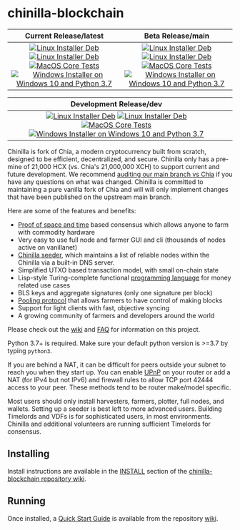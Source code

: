 # chinilla-blockchain

| Current Release/latest | Beta Release/main |
|         :---:          |          :---:         |
| [![Linux Installer Deb](https://github.com/Chinilla/chinilla-blockchain/actions/workflows/build-linux-installer-deb.yml/badge.svg?branch=latest)](https://github.com/Chinilla/chinilla-blockchain/actions/workflows/build-linux-installer-deb.yml) [![Linux Installer Deb](https://github.com/Chinilla/chinilla-blockchain/actions/workflows/build-linux-installer-rpm.yml/badge.svg?branch=latest)](https://github.com/Chinilla/chinilla-blockchain/actions/workflows/build-linux-installer-rpm.yml) [![MacOS Core Tests](https://github.com/Chinilla/chinilla-blockchain/actions/workflows/build-macos-installer.yml/badge.svg?branch=latest)](https://github.com/Chinilla/chinilla-blockchain/actions/workflows/build-macos-installer.yml) [![Windows Installer on Windows 10 and Python 3.7](https://github.com/Chinilla/chinilla-blockchain/actions/workflows/build-windows-installer.yml/badge.svg?branch=latest)](https://github.com/Chinilla/chinilla-blockchain/actions/workflows/build-windows-installer.yml) | [![Linux Installer Deb](https://github.com/Chinilla/chinilla-blockchain/actions/workflows/build-linux-installer-deb.yml/badge.svg)](https://github.com/Chinilla/chinilla-blockchain/actions/workflows/build-linux-installer-deb.yml) [![Linux Installer Deb](https://github.com/Chinilla/chinilla-blockchain/actions/workflows/build-linux-installer-rpm.yml/badge.svg)](https://github.com/Chinilla/chinilla-blockchain/actions/workflows/build-linux-installer-rpm.yml) [![MacOS Core Tests](https://github.com/Chinilla/chinilla-blockchain/actions/workflows/build-macos-installer.yml/badge.svg)](https://github.com/Chinilla/chinilla-blockchain/actions/workflows/build-macos-installer.yml) [![Windows Installer on Windows 10 and Python 3.7](https://github.com/Chinilla/chinilla-blockchain/actions/workflows/build-windows-installer.yml/badge.svg)](https://github.com/Chinilla/chinilla-blockchain/actions/workflows/build-windows-installer.yml) |

| Development Release/dev |  |
|         :---:          |          :---:         |
| [![Linux Installer Deb](https://github.com/Chinilla/chinilla-blockchain/actions/workflows/build-linux-installer-deb.yml/badge.svg?branch=dev)](https://github.com/Chinilla/chinilla-blockchain/actions/workflows/build-linux-installer-deb.yml) [![Linux Installer Deb](https://github.com/Chinilla/chinilla-blockchain/actions/workflows/build-linux-installer-rpm.yml/badge.svg?branch=dev)](https://github.com/Chinilla/chinilla-blockchain/actions/workflows/build-linux-installer-rpm.yml) [![MacOS Core Tests](https://github.com/Chinilla/chinilla-blockchain/actions/workflows/build-macos-installer.yml/badge.svg?branch=dev)](https://github.com/Chinilla/chinilla-blockchain/actions/workflows/build-macos-installer.yml) [![Windows Installer on Windows 10 and Python 3.7](https://github.com/Chinilla/chinilla-blockchain/actions/workflows/build-windows-installer.yml/badge.svg?branch=dev)](https://github.com/Chinilla/chinilla-blockchain/actions/workflows/build-windows-installer.yml) |  |

Chinilla is fork of Chia, a modern cryptocurrency built from scratch, designed to be efficient, decentralized, and secure. Chinilla only has a pre-mine of 21,000 HCX (vs. Chia's 21,000,000 XCH) to support current and future development.  We recommend [auditing our main branch vs Chia](https://github.com/Chia-Network/chia-blockchain/compare/main...Chinilla:main) if you have any questions on what was changed.  Chinilla is committed to maintaining a pure vanilla fork of Chia and will will only implement changes that have been published on the upstream main branch.

Here are some of the features and benefits:
* [Proof of space and time](https://docs.google.com/document/d/1tmRIb7lgi4QfKkNaxuKOBHRmwbVlGL4f7EsBDr_5xZE/edit) based consensus which allows anyone to farm with commodity hardware
* Very easy to use full node and farmer GUI and cli (thousands of nodes active on vanillanet)
* [Chinilla seeder](https://github.com/Chinilla/chinilla-blockchain/wiki/Chinilla-Seeder-User-Guide), which maintains a list of reliable nodes within the Chinilla via a built-in DNS server.
* Simplified UTXO based transaction model, with small on-chain state
* Lisp-style Turing-complete functional [programming language](https://chinillalisp.com/) for money related use cases
* BLS keys and aggregate signatures (only one signature per block)
* [Pooling protocol](https://github.com/Chinilla/chinilla-blockchain/wiki/Pooling-User-Guide) that allows farmers to have control of making blocks
* Support for light clients with fast, objective syncing
* A growing community of farmers and developers around the world

Please check out the [wiki](https://github.com/Chinilla/chinilla-blockchain/wiki)
and [FAQ](https://github.com/Chinilla/chinilla-blockchain/wiki/FAQ) for
information on this project.

Python 3.7+ is required. Make sure your default python version is >=3.7
by typing `python3`.

If you are behind a NAT, it can be difficult for peers outside your subnet to
reach you when they start up. You can enable
[UPnP](https://www.homenethowto.com/ports-and-nat/upnp-automatic-port-forward/)
on your router or add a NAT (for IPv4 but not IPv6) and firewall rules to allow
TCP port 42444 access to your peer.
These methods tend to be router make/model specific.

Most users should only install harvesters, farmers, plotter, full nodes, and wallets.
Setting up a seeder is best left to more advanced users.
Building Timelords and VDFs is for sophisticated users, in most environments.
Chinilla and additional volunteers are running sufficient Timelords
for consensus.

## Installing

Install instructions are available in the
[INSTALL](https://github.com/Chinilla/chinilla-blockchain/wiki/INSTALL)
section of the
[chinilla-blockchain repository wiki](https://github.com/Chinilla/chinilla-blockchain/wiki).

## Running

Once installed, a
[Quick Start Guide](https://github.com/Chinilla/chinilla-blockchain/wiki/Quick-Start-Guide)
is available from the repository
[wiki](https://github.com/Chinilla/chinilla-blockchain/wiki).
